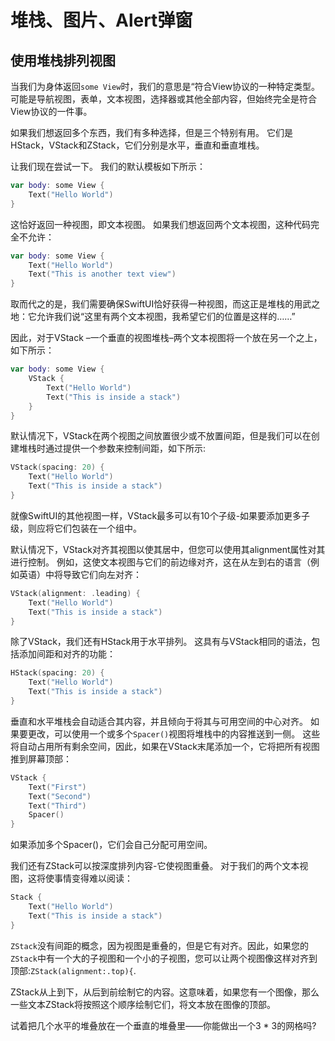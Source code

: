 # 堆栈、图片、Alert弹窗

## 使用堆栈排列视图

当我们为身体返回`some View`时，我们的意思是“符合View协议的一种特定类型。 可能是导航视图，表单，文本视图，选择器或其他全部内容，但始终完全是符合View协议的一件事。

如果我们想返回多个东西，我们有多种选择，但是三个特别有用。 它们是HStack，VStack和ZStack，它们分别是水平，垂直和垂直堆栈。

让我们现在尝试一下。 我们的默认模板如下所示：
```SWIFT
var body: some View {
    Text("Hello World")
}
```

这恰好返回一种视图，即文本视图。 如果我们想返回两个文本视图，这种代码完全不允许：
```swift
var body: some View {
    Text("Hello World")
    Text("This is another text view")
}
```

取而代之的是，我们需要确保SwiftUI恰好获得一种视图，而这正是堆栈的用武之地：它允许我们说“这里有两个文本视图，我希望它们的位置是这样的……”

因此，对于VStack –一个垂直的视图堆栈–两个文本视图将一个放在另一个之上，如下所示：
```swift
var body: some View {
    VStack {
        Text("Hello World")
        Text("This is inside a stack")
    }
}
```
默认情况下，VStack在两个视图之间放置很少或不放置间距，但是我们可以在创建堆栈时通过提供一个参数来控制间距，如下所示:

```swift
VStack(spacing: 20) {
    Text("Hello World")
    Text("This is inside a stack")
}
```

就像SwiftUI的其他视图一样，VStack最多可以有10个子级-如果要添加更多子级，则应将它们包装在一个组中。

默认情况下，VStack对齐其视图以使其居中，但您可以使用其alignment属性对其进行控制。 例如，这使文本视图与它们的前边缘对齐，这在从左到右的语言（例如英语）中将导致它们向左对齐：
```swift
VStack(alignment: .leading) {
    Text("Hello World")
    Text("This is inside a stack")
}
```
除了VStack，我们还有HStack用于水平排列。 这具有与VStack相同的语法，包括添加间距和对齐的功能：
```swift
HStack(spacing: 20) {
    Text("Hello World")
    Text("This is inside a stack")
}
```

垂直和水平堆栈会自动适合其内容，并且倾向于将其与可用空间的中心对齐。 如果要更改，可以使用一个或多个`Spacer()`视图将堆栈中的内容推送到一侧。 这些将自动占用所有剩余空间，因此，如果在VStack末尾添加一个，它将把所有视图推到屏幕顶部：
```swift
VStack {
    Text("First")
    Text("Second")
    Text("Third")
    Spacer()
}
```
如果添加多个Spacer()，它们会自己分配可用空间。

我们还有ZStack可以按深度排列内容-它使视图重叠。 对于我们的两个文本视图，这将使事情变得难以阅读：
```swift
Stack {
    Text("Hello World")
    Text("This is inside a stack")
}
```
`ZStack`没有间距的概念，因为视图是重叠的，但是它有对齐。因此，如果您的`ZStack`中有一个大的子视图和一个小的子视图，您可以让两个视图像这样对齐到顶部:`ZStack(alignment:.top){`.

ZStack从上到下，从后到前绘制它的内容。这意味着，如果您有一个图像，那么一些文本ZStack将按照这个顺序绘制它们，将文本放在图像的顶部。

试着把几个水平的堆叠放在一个垂直的堆叠里——你能做出一个3 * 3的网格吗?